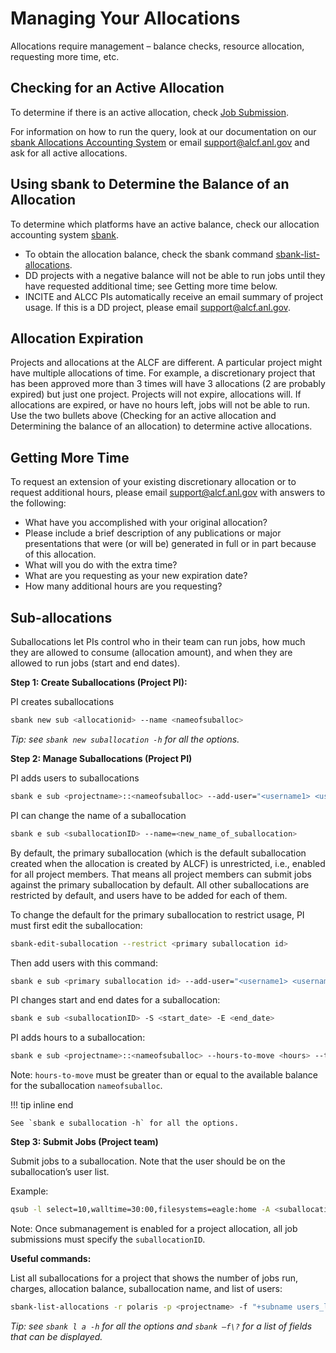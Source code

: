 # Managing Your Allocations

Allocations require management – balance checks, resource allocation, requesting more time, etc.

## Checking for an Active Allocation

To determine if there is an active allocation, check [Job Submission](../../running-jobs/job-and-queue-scheduling.md#qsub).

For information on how to run the query, look at our documentation on our [sbank Allocations Accounting System](sbank-allocation-accounting-system.md) or email [support@alcf.anl.gov](mailto:support@alcf.anl.gov) and ask for all active allocations.

## Using sbank to Determine the Balance of an Allocation

To determine which platforms have an active balance, check our allocation accounting system [sbank](sbank-allocation-accounting-system.md).

- To obtain the allocation balance, check the sbank command [sbank-list-allocations](not_in_nav/sbank-list-allocations.md).
- DD projects with a negative balance will not be able to run jobs until they have requested additional time; see Getting more time below.
- INCITE and ALCC PIs automatically receive an email summary of project usage. If this is a DD project, please email [support@alcf.anl.gov](mailto:support@alcf.anl.gov).

## Allocation Expiration

Projects and allocations at the ALCF are different. A particular project might have multiple allocations of time. For example, a discretionary project that has been approved more than 3 times will have 3 allocations (2 are probably expired) but just one project. Projects will not expire, allocations will. If allocations are expired, or have no hours left, jobs will not be able to run. Use the two bullets above (Checking for an active allocation and Determining the balance of an allocation) to determine active allocations.

## Getting More Time

To request an extension of your existing discretionary allocation or to request additional hours, please email [support@alcf.anl.gov](mailto:support@alcf.anl.gov) with answers to the following:

- What have you accomplished with your original allocation?
- Please include a brief description of any publications or major presentations that were (or will be) generated in full or in part because of this allocation.
- What will you do with the extra time?
- What are you requesting as your new expiration date?
- How many additional hours are you requesting?

## Sub-allocations

Suballocations let PIs control who in their team can run jobs, how much they are allowed to consume (allocation amount), and when they are allowed to run jobs (start and end dates).

**Step 1: Create Suballocations (Project PI):**

PI creates suballocations 

```bash
sbank new sub <allocationid> --name <nameofsuballoc>
```

*Tip: see `sbank new suballocation -h` for all the options.* 

**Step 2: Manage Suballocations (Project PI)**

PI adds users to suballocations

```bash
sbank e sub <projectname>::<nameofsuballoc> --add-user="<username1> <username2> ..."
```

PI can change the name of a suballocation 

```bash
sbank e sub <suballocationID> --name=<new_name_of_suballocation>
```

By default, the primary suballocation (which is the default suballocation created when the allocation is created by ALCF) is unrestricted, i.e., enabled for all project members. That means all project members can submit jobs against the primary suballocation by default. All other suballocations are restricted by default, and users have to be added for each of them.

To change the default for the primary suballocation to restrict usage, PI must first edit the suballocation:

```bash
sbank-edit-suballocation --restrict <primary suballocation id>
```

Then add users with this command:

```bash
sbank e sub <primary suballocation id> --add-user="<username1> <username2> ..."
```

PI changes start and end dates for a suballocation:

```bash
sbank e sub <suballocationID> -S <start_date> -E <end_date>
```

PI adds hours to a suballocation:

```bash
sbank e sub <projectname>::<nameofsuballoc> --hours-to-move <hours> --to-suballocation <projectname>::<nameofsuballoc2>
```

Note: `hours-to-move` must be greater than or equal to the available balance for the suballocation `nameofsuballoc`.

!!! tip inline end

    See `sbank e suballocation -h` for all the options.

**Step 3: Submit Jobs (Project team)**

Submit jobs to a suballocation. Note that the user should be on the suballocation’s user list.

Example:

```bash
qsub -l select=10,walltime=30:00,filesystems=eagle:home -A <suballocationID> -q demand test.sh
```

Note: Once submanagement is enabled for a project allocation, all job submissions must specify the `suballocationID`.

**Useful commands:**

List all suballocations for a project that shows the number of jobs run, charges, allocation balance, suballocation name, and list of users:

```bash
sbank-list-allocations -r polaris -p <projectname> -f "+subname users_list"
```

*Tip: see `sbank l a -h` for all the options and `sbank –f\?` for a list of fields that can be displayed.*